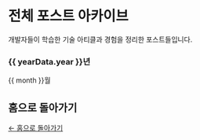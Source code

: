 # 전체 포스트 아카이브

개발자들이 학습한 기술 아티클과 경험을 정리한 포스트들입니다.

<script setup>
import { data } from './posts.data.mts'
</script>

<div class="year-list">
  <div v-for="yearData in data.yearMonthData" :key="yearData.year" class="year-item">
    <h3>{{ yearData.year }}년</h3>
    <div class="month-list">
      <a 
        v-for="month in yearData.months" 
        :key="month"
        :href="`/posts/${yearData.year}/${month}/`"
      >
        {{ month }}월
      </a>
    </div>
  </div>
</div>

## 홈으로 돌아가기

[← 홈으로 돌아가기](/)
